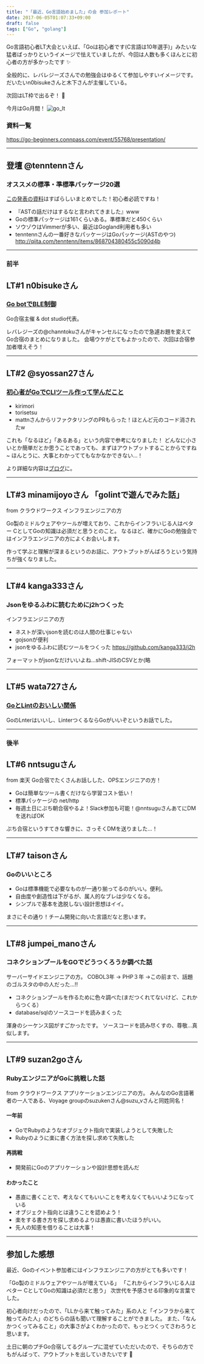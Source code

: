 ```yaml
---
title: "「最近、Go言語始めました」の会 参加レポート"
date: 2017-06-05T01:07:33+09:00
draft: false
tags: ["Go", "golang"]
---
```

Go言語初心者LT大会といえば、「Goは初心者です(C言語は10年選手)」みたいな猛者ばっかりというイメージで怯えていましたが、今回は人数も多くほんとに初心者の方が多かったです ✨

全般的に、レバレジーズさんでの勉強会はゆるくて参加しやすいイメージです。
だいたいn0bisukeさんと木下さんが主催している。

次回はLT枠で出るぞ！ 🙌

今月はGo月間！
![go_lt](/images/articles/golt.png)

### 資料一覧
https://go-beginners.connpass.com/event/55768/presentation/

***

## 登壇 @tenntennさん 
### オススメの標準・準標準パッケージ20選

[この発表の資料](https://www.slideshare.net/takuyaueda967/20-76651772)はすばらしいまとめでした！初心者必読ですね！

* 『ASTの話だけはするなと言われてきました』www
* Goの標準パッケージは161くらいある。準標準だと450くらい
* ソウゾウはVimmerが多い、最近はGogland利用者も多い
* tenntennさんの一番好きなパッケージはGoパッケージ(ASTのやつ)
http://qiita.com/tenntenn/items/868704380455c5090d4b

***

### 前半
## LT#1 n0bisukeさん
### [Go botでBLE制御](https://speakerdeck.com/n0bisuke/gobotdeblezhi-yu-sitemitayo-number-golangjp)

Go合宿主催 & dot studio代表。

レバレジーズの@channtokuさんがキャンセルになったので急遽お題を変えてGo合宿のまとめになりました。
会場ウケがとてもよかったので、次回は合宿参加者増えそう！

***

## LT#2 @syossan27さん　
### [初心者がGoでCLIツール作って学んだこと](https://www.slideshare.net/shotainoue9212/gocli)

* kirimori
* torisetsu
* mattnさんからリファクタリングのPRもらった！ほとんど元のコード消されたw

これも「なるほど」「あるある」という内容で参考になりました！
どんなに小さいとか簡単だとか思うことであっても、まずはアウトプットすることからですね~
ほんとうに、大事とわかっててもなかなかできない...！

より詳細な内容は[ブログ](http://syossan.hateblo.jp/entry/2017/01/23/215410)に。

***

## LT#3 minamijoyoさん 「golintで遊んでみた話」

from クラウドワークス
インフラエンジニアの方

Go製のミドルウェアやツールが増えており、これからインフラいじる人はベター CとしてGoの知識は必須だと思うとのこと。
なるほど、確かにGoの勉強会ではインフラエンジニアの方によくお会いします。

作って学ぶと理解が深まるというのお話に、アウトプットがんばろうという気持ちが強くなりました。

***

## LT#4 kanga333さん
### Jsonをゆるふわに読むためにj2hつくった
インフラエンジニアの方

* ネストが深いjsonを読むのは人間の仕事じゃない
* gojsonが便利
* jsonをゆるふわに読むツールをつくった
https://github.com/kanga333/j2h

フォーマットがjsonなだけいいよね...shift-JISのCSVとか(略
***

## LT#5 wata727さん
### [GoとLintのおいしい関係](https://wata727.github.io/slides/go-beginners-lt_2/#/)
GoのLnterはいいし、LinterつくるならGoがいいぞというお話でした。

***

### 後半
## LT#6 nntsuguさん
from 楽天
Go合宿でたくさんお話しした、OPSエンジニアの方！

* Goは簡単なツール書くだけなら学習コスト低い！
* 標準パッケージの net/http
* 毎週土日にぷち朝合宿やるよ！Slack参加も可能！@nntsuguさんあてにDMを送ればOK

ぷち合宿というすてきな響きに、さっそくDMを送りました...！

***

## LT#7 taisonさん
### Goのいいところ

* Goは標準機能で必要なものが一通り揃ってるのがいい。便利。
* 自由度や創造性は下がるが、属人的なブレは少なくなる。
* シンプルで基本を逸脱しない設計思想はイイ。

まさにその通り！チーム開発に向いた言語だなと思います。

***

## LT#8 jumpei_manoさん
### コネクションプールをGOでどうつくろうか調べた話
サーバーサイドエンジニアの方。
COBOL3年 -> PHP３年 ->この前まで、話題のゴルスタの中の人だった...!!

* コネクションプールを作るために色々調べた(まだつくれてないけど、これからつくる）
* database/sqlのソースコードを読みまくった

渾身のシーケンス図がすごかったです。
ソースコードを読み尽くすの、尊敬...真似します。

***

## LT#9 suzan2goさん
### RubyエンジニアがGoに挑戦した話
from クラウドワークス
アプリケーションエンジニアの方。
みんなのGo言語著者の一人である、Voyage groupのsuzukenさん@suzu_vさんと同姓同名！

#### 一年前
* GoでRubyのようなオブジェクト指向で実装しようとして失敗した
* Rubyのように楽に書く方法を探し求めて失敗した

#### 再挑戦
* 開発前にGoのアプリケーションや設計思想を読んだ

#### わかったこと
* 愚直に書くことで、考えなくてもいいことを考えなくてもいいようになっている
* オブジェクト指向とは違うことを認めよう！
* 楽をする書き方を探し求めるよりは愚直に書いたほうがいい。
* 先人の知恵を借りることは大事！

***

## 参加した感想
最近、Goのイベント参加者にはインフラエンジニアの方がとても多いです！

「Go製のミドルウェアやツールが増えている」
「これからインフラいじる人はベター CとしてGoの知識は必須だと思う」
次世代を予感させる印象的な言葉でした。


初心者向けだったので、「LLから来て触ってみた」系の人と「インフラから来て触ってみた人」のどちらの話も聞いて理解することができました。
また、「なんかつくってみること」の大事さがよくわかったので、もっとつくってさわろうと思います。

土日に朝のプチGo合宿してるグループに混ぜていただいたので、そちらの方でもがんばって、アウトプットを出していきたいです 💪
